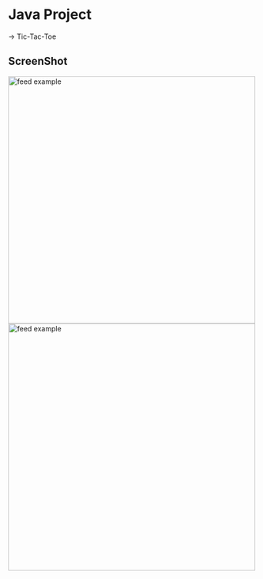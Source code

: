 # Java Project
-> Tic-Tac-Toe
## ScreenShot 
<p>
   <img src="https://github.com/chikuiui/Tic-Tac-Toe/assets/97896257/7d7c5487-0885-4a6d-adc7-b274b4750c9c.png" alt="feed example" width = "500" >  
   <img src="https://github.com/chikuiui/Tic-Tac-Toe/assets/97896257/9ed8a096-9269-4bb7-96d9-f173a9f73988.png" alt="feed example" width = "500" >  
</p>
